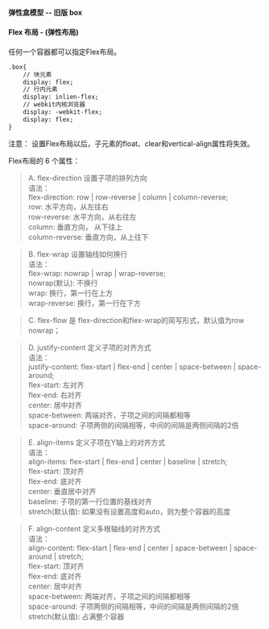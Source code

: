 #### 弹性盒模型 -- 旧版 box






#### Flex 布局 - (弹性布局)  
任何一个容器都可以指定Flex布局。  
```HTML
.box{
	// 块元素
	display: flex;
	// 行内元素
	display: inlien-flex;
	// webkit内核浏览器
	display: -webkit-flex;
	display: flex;
}
```
注意： 设置Flex布局以后，子元素的float、clear和vertical-align属性将失效。  

Flex布局的 6 个属性：  
> A. flex-direction 设置子项的排列方向  
> 语法：  
> flex-direction: row | row-reverse | column | column-reverse;   
> row: 水平方向，从左往右  
> row-reverse: 水平方向，从右往左  
> column: 垂直方向， 从下往上  
> column-reverse: 垂直方向，从上往下

> B. flex-wrap 设置轴线如何换行  
> 语法：  
> flex-wrap: nowrap | wrap | wrap-reverse;  
> nowrap(默认): 不换行   
> wrap: 换行，第一行在上方  
> wrap-reverse: 换行，第一行在下方

> C. flex-flow 是 flex-direction和flex-wrap的简写形式，默认值为row nowrap；

> D. justify-content 定义子项的对齐方式  
> 语法：  
> justify-content: flex-start | flex-end | center | space-between | space-around;  
> flex-start: 左对齐  
> flex-end: 右对齐  
> center: 居中对齐  
> space-between: 两端对齐，子项之间的间隔都相等  
> space-around: 子项两侧的间隔相等，中间的间隔是两侧间隔的2倍

> E. align-items 定义子项在Y轴上的对齐方式  
> 语法：  
> align-items: flex-start | flex-end | center | baseline | stretch;  
> flex-start: 顶对齐  
> flex-end: 底对齐  
> center: 垂直居中对齐  
> baseline: 子项的第一行位置的基线对齐  
> stretch(默认值): 如果没有设置高度和auto，则为整个容器的高度

> F. align-content 定义多根轴线的对齐方式  
> 语法：  
> align-content: flex-start | flex-end | center | space-between | space-around | stretch;  
> flex-start: 顶对齐  
> flex-end: 底对齐  
> center: 居中对齐  
> space-between: 两端对齐，子项之间的间隔都相等  
> space-around: 子项两侧的间隔相等，中间的间隔是两侧间隔的2倍  
> stretch(默认值): 占满整个容器

















































